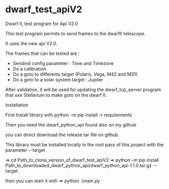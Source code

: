 # dwarf_test_apiV2
Dwarf II, test program for Api V2.0

This test program permits to send frames to the dwarfII telescope.

It uses the new api V2.0.

The frames that can be tested are : 
- Sendind config parameter : Time and Timezone
- Do a calibration
- Do a goto to differents target (Polaris, Vega, M42 and M31)
- Do a goto to a solar system target : Jupiter

After validation, it will be used for updating the dwarf_tcp_server program that use Stellarium to make goto on the dwarf II.

Installation

First Install library with python -m pip install -r requirements

Then you need the dwarf_python_api found also on my github

you can direct download the release tar file on github

This library must be installed locally in the root pass of this project with the parameter --target 

=> cd Path_to_clone_version_of_dwarf_test_apiV2
=> python -m pip install  Path_to_downloaded_dwarf_python_api/dwarf_python_api-1.1.0.tar.gz --target .

then you can start it with => python .\main.py